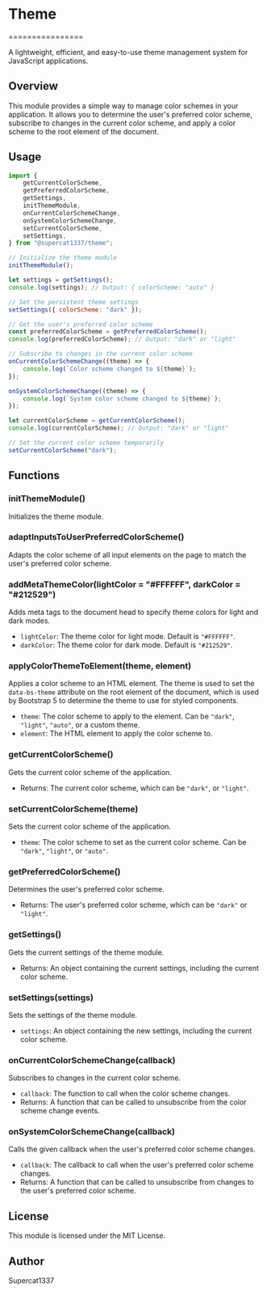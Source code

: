 # Theme

================

A lightweight, efficient, and easy-to-use theme management system for JavaScript applications.

## Overview

This module provides a simple way to manage color schemes in your application. It allows you to determine the user's preferred color scheme, subscribe to changes in the current color scheme, and apply a color scheme to the root element of the document.

## Usage

```javascript
import {
    getCurrentColorScheme,
    getPreferredColorScheme,
    getSettings,
    initThemeModule,
    onCurrentColorSchemeChange,
    onSystemColorSchemeChange,
    setCurrentColorScheme,
    setSettings,
} from "@supercat1337/theme";

// Initialize the theme module
initThemeModule();

let settings = getSettings();
console.log(settings); // Output: { colorScheme: "auto" }

// Set the persistent theme settings
setSettings({ colorScheme: "dark" });

// Get the user's preferred color scheme
const preferredColorScheme = getPreferredColorScheme();
console.log(preferredColorScheme); // Output: "dark" or "light"

// Subscribe to changes in the current color scheme
onCurrentColorSchemeChange((theme) => {
    console.log(`Color scheme changed to ${theme}`);
});

onSystemColorSchemeChange((theme) => {
    console.log(`System color scheme changed to ${theme}`);
});

let currentColorScheme = getCurrentColorScheme();
console.log(currentColorScheme); // Output: "dark" or "light"

// Set the current color scheme temporarily
setCurrentColorScheme("dark");
```

## Functions

### initThemeModule()

Initializes the theme module.

### adaptInputsToUserPreferredColorScheme()

Adapts the color scheme of all input elements on the page to match the user's preferred color scheme.

### addMetaThemeColor(lightColor = "#FFFFFF", darkColor = "#212529")

Adds meta tags to the document head to specify theme colors for light and dark modes.

-   `lightColor`: The theme color for light mode. Default is `"#FFFFFF"`.
-   `darkColor`: The theme color for dark mode. Default is `"#212529"`.

### applyColorThemeToElement(theme, element)

Applies a color scheme to an HTML element. The theme is used to set the `data-bs-theme` attribute on the root element of the document, which is used by Bootstrap 5 to determine the theme to use for styled components.

-   `theme`: The color scheme to apply to the element. Can be `"dark"`, `"light"`, `"auto"`, or a custom theme.
-   `element`: The HTML element to apply the color scheme to.

### getCurrentColorScheme()

Gets the current color scheme of the application.

-   Returns: The current color scheme, which can be `"dark"`, or `"light"`.

### setCurrentColorScheme(theme)

Sets the current color scheme of the application.

-   `theme`: The color scheme to set as the current color scheme. Can be `"dark"`, `"light"`, or `"auto"`.

### getPreferredColorScheme()

Determines the user's preferred color scheme.

-   Returns: The user's preferred color scheme, which can be `"dark"` or `"light"`.

### getSettings()

Gets the current settings of the theme module.

-   Returns: An object containing the current settings, including the current color scheme.

### setSettings(settings)

Sets the settings of the theme module.

-   `settings`: An object containing the new settings, including the current color scheme.

### onCurrentColorSchemeChange(callback)

Subscribes to changes in the current color scheme.

-   `callback`: The function to call when the color scheme changes.
-   Returns: A function that can be called to unsubscribe from the color scheme change events.

### onSystemColorSchemeChange(callback)

Calls the given callback when the user's preferred color scheme changes.

-   `callback`: The callback to call when the user's preferred color scheme changes.
-   Returns: A function that can be called to unsubscribe from changes to the user's preferred color scheme.

## License

This module is licensed under the MIT License.

## Author

Supercat1337
